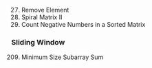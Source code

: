 27. Remove Element
59. Spiral Matrix II
1351. Count Negative Numbers in a Sorted Matrix

### Sliding Window
209. Minimum Size Subarray Sum